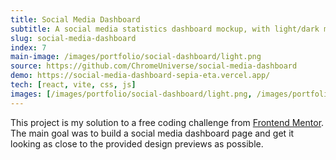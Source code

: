 ```yaml
---
title: Social Media Dashboard
subtitle: A social media statistics dashboard mockup, with light/dark mode toggle
slug: social-media-dashboard
index: 7
main-image: /images/portfolio/social-dashboard/light.png
source: https://github.com/ChromeUniverse/social-media-dashboard
demo: https://social-media-dashboard-sepia-eta.vercel.app/
tech: [react, vite, css, js]
images: [/images/portfolio/social-dashboard/light.png, /images/portfolio/social-dashboard/dark.png, 'https://res.cloudinary.com/dz209s6jk/image/upload/f_auto,q_auto,w_700/Challenges/ftdvklbtn6y7ydjxjjuj.jpg']
---
```


This project is my solution to a free coding challenge from [Frontend Mentor](https://www.frontendmentor.io/challenges/social-media-dashboard-with-theme-switcher-6oY8ozp_H). The main goal was to build a social media dashboard page and get it looking as close to the provided design previews as possible.

